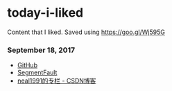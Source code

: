 
# today-i-liked 
Content that I liked. Saved using https://goo.gl/Wj595G 

### September 18, 2017 
- [GitHub](https://github.com/) 
- [SegmentFault](https://segmentfault.com/) 
- [neal1991的专栏 - CSDN博客](http://blog.csdn.net/neal1991) 
